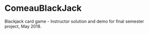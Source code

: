# ComeauBlackJack
Blackjack card game - Instructor solution and demo for final semester project, May 2018.
